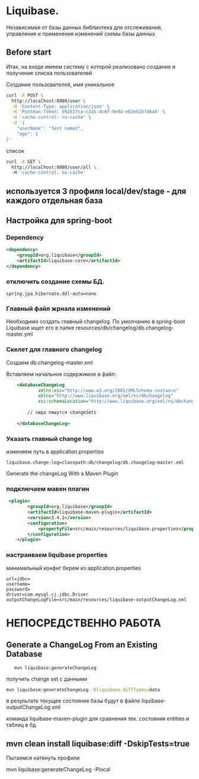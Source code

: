 # Liquibase. 

Независимая от базы данных библиотека для отслеживания, управления и применения изменений схемы базы данных.

## Before start 
Итак, на входе имеем систему с которой реализовано создание и получение списка пользователей 

Создание пользователей, имя уникальное 
```bash
curl -X POST \
  http://localhost:8080/user \
  -H 'Content-Type: application/json' \
  -H 'Postman-Token: b92627ca-c3a5-4c6f-9e84-e63e52bfd6a4' \
  -H 'cache-control: no-cache' \
  -d '{
	"userName": "test name2",
	"age": 1
}'
```

список 
```bash
curl -X GET \
  http://localhost:8080/user/all \ 
  -H 'cache-control: no-cache'
```

используется 3 профиля local/dev/stage - для каждого отдельная база
---------------

## Настройка для spring-boot

### Dependency
```xml
<dependency>
    <groupId>org.liquibase</groupId>
    <artifactId>liquibase-core</artifactId>
</dependency>
```

### отключить создание схемы БД.
```properties
spring.jpa.hibernate.ddl-auto=none
```

### Главный файл жрнала изменений
Необходимо создать главный changelog. По умолчанию в spring-boot Liquibase ищет его в папке 
resources/db/changelog/db.changelog-master.yml


### Скелет для главного changelog
Создаем db.changelog-master.xml

Вставляем начальное содержимое в файл:
```xml
    <databaseChangeLog
            xmlns:xsi="http://www.w3.org/2001/XMLSchema-instance"
            xmlns="http://www.liquibase.org/xml/ns/dbchangelog"
            xsi:schemaLocation="http://www.liquibase.org/xml/ns/dbchangelog http://www.liquibase.org/xml/ns/dbchangelog/dbchangelog-3.1.xsd">
    
        // сюда пишутся changeSets
    
    </databaseChangeLog>
```

### Указать главный change log
изменяем путь в application.properties
```properties
liquibase.change-log=classpath:db/changelog/db.changelog-master.xml
```


Generate the changeLog With a Maven Plugin
### подключаем мавен плагин 
```xml
 <plugin>
        <groupId>org.liquibase</groupId>
        <artifactId>liquibase-maven-plugin</artifactId>
        <version>3.4.1</version>
        <configuration>                  
            <propertyFile>src/main/resources/liquibase.properties</propertyFile>
        </configuration>                
    </plugin> 
```
###  настраиваем liquibase properties  
минимальный конфиг берем из application.properties
```
url=jdbc=
username=
password=
driver=com.mysql.cj.jdbc.Driver
outputChangeLogFile=src/main/resources/liquibase-outputChangeLog.xml
```
# НЕПОСРЕДСТВЕННО РАБОТА

## Generate a ChangeLog From an Existing Database
```
   mvn liquibase:generateChangeLog
```


получить change set с данными
```bash
mvn liquibase:generateChangeLog -Dliquibase.diffTypes=data 
```
в результате текущее состояние базы будут в файле
liquibase-outputChangeLog.xml

команда liquibase-maven-plugin для сравнения тек. состояния entities и таблиц в бд

mvn clean install liquibase:diff -DskipTests=true
--------------------------------------

Пытаемся натянуть профили 




mvn liquibase:generateChangeLog -Plocal